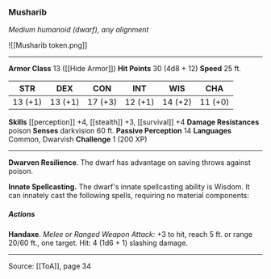 ### Musharib
_Medium humanoid (dwarf), any alignment_

![[Musharib token.png]]


---

**Armor Class** 13 ([[Hide Armor]])
**Hit Points** 30 (4d8 + 12)
**Speed** 25 ft.

| STR     | DEX     | CON     | INT     | WIS     | CHA     |
|---------|---------|---------|---------|---------|---------|
| 13 (+1) | 13 (+1) | 17 (+3) | 12 (+1) | 14 (+2) | 11 (+0) |

**Skills** [[perception]] +4, [[stealth]] +3, [[survival]] +4
**Damage Resistances** poison
**Senses** darkvision 60 ft.
**Passive Perception** 14
**Languages** Common, Dwarvish
**Challenge** 1 (200 XP)

---

**Dwarven Resilience**. The dwarf has advantage on saving throws against poison.

**Innate Spellcasting.** The dwarf's innate spellcasting ability is Wisdom. It can innately cast the following spells, requiring no material components:

##### Actions
**Handaxe**. _Melee or Ranged Weapon Attack:_ +3 to hit, reach 5 ft. or range 20/60 ft., one target. Hit: 4 (1d6 + 1) slashing damage.


---

Source: [[ToA]], page 34